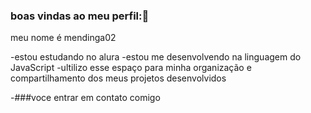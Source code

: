 ### boas vindas ao meu perfil:💙 

meu nome é mendinga02

-estou estudando no alura
-estou me desenvolvendo na linguagem do JavaScript
-ultilizo esse espaço para minha organização e compartilhamento dos meus projetos desenvolvidos

-###voce entrar em contato comigo 

